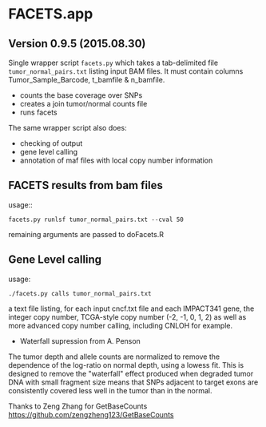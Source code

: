 # FACETS.app

## Version 0.9.5 (2015.08.30)

Single wrapper script `facets.py` which takes a tab-delimited file `tumor_normal_pairs.txt` listing input BAM files.
It must contain columns Tumor_Sample_Barcode, t_bamfile & n_bamfile. 

* counts the base coverage over SNPs
* creates a join tumor/normal counts file
* runs facets

The same wrapper script also does:
* checking of output
* gene level calling
* annotation of maf files with local copy number information

## FACETS results from bam files

usage::

    facets.py runlsf tumor_normal_pairs.txt --cval 50

remaining arguments are passed to doFacets.R


## Gene Level calling

usage:

    ./facets.py calls tumor_normal_pairs.txt

a text file listing, for each input cncf.txt file and each IMPACT341 gene, the integer copy number, TCGA-style copy number (-2, -1, 0, 1, 2) as well as more advanced copy number calling, including CNLOH for example.


* Waterfall supression from A. Penson

The tumor depth and allele counts are normalized to remove the dependence of the log-ratio on normal depth, using a lowess fit. This is designed to remove the "waterfall" effect produced when degraded tumor DNA with small fragment size means that SNPs adjacent to target exons are consistently covered less well in the tumor than in the normal.


Thanks to Zeng Zhang for GetBaseCounts https://github.com/zengzheng123/GetBaseCounts
